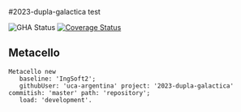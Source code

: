#2023-dupla-galactica
test

![GHA Status](https://github.com/uca-argentina/2023-dupla-galactica/actions/workflows/GHA.yml/badge.svg)
[![Coverage Status](https://coveralls.io/repos/github/uca-argentina/2023-dupla-galactica/badge.svg?branch=master)](https://coveralls.io/github/uca-argentina/2023-dupla-galactica?branch=master)

## Metacello

```smalltalk
Metacello new
   baseline: 'IngSoft2';
   githubUser: 'uca-argentina' project: '2023-dupla-galactica' commitish: 'master' path: 'repository';
   load: 'development'.
```
